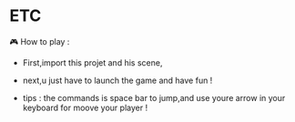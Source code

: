 # ETC
🎮
How to play : 
- First,import this projet and his scene,
- next,u just have to launch the game and have fun !

- tips : the commands is space bar to jump,and use youre arrow in your keyboard for moove your player !
